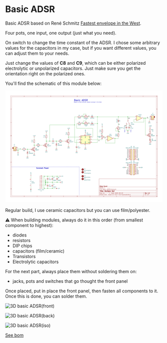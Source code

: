 # Basic ADSR

Basic ADSR based on René Schmitz [Fastest envelope in the West](https://www.schmitzbits.de/adsr.html). 

Four pots, one input, one output (just what you need).

On switch to change the time constant of the ADSR. I chose some arbitrary values for the capacitors in my case, but if you want different values, you can adjust them to your needs. 

Just change the values of **C8** and **C9**, which can be either polarized electrolytic or unpolarized capacitors. Just make sure you get the orientation right on the polarized ones.

You'll find the schematic of this module below: 

![basic ADSR schematic](documentation/image/Basic-ADSR--schematic.svg)

Regular build, I use ceramic capacitors but you can use film/polyester.

:warning: When building modules, always do it in this order (from smallest component to highest):
- diodes
- resistors
- DIP chips
- capacitors (film/ceramic)
- Transistors
- Electrolytic capacitors

For the next part, always place them without soldering them on: 
- jacks, pots and switches that go thought the front panel

Once placed, put in place the front panel, then fasten all components to it. Once this is done, you can solder them. 

![3D basic ADSR(front)](documentation/image/MS20-VCF-3D_top.png)

![3D basic ADSR(back)](documentation/image/MS20-VCF-3D_bottom.png)

![3D basic ADSR(iso)](documentation/image/MS20-VCF-3D_top30deg.png)

[See bom](documentation/bom/Basic-ADSR_V1.0--iBoM.html)
